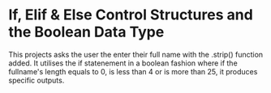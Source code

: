 
# If, Elif & Else Control Structures and the Boolean Data Type

This projects asks the user the enter their full name with the .strip() function added. It utilises the if statenement in a boolean fashion where if the fullname's length equals to 0, is less than 4 or is more than 25, it produces specific outputs.

